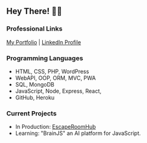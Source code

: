 ## Hey There! 🙋‍♂️ 
### Professional Links
[My Portfolio](https://dlittlefield81.github.io/reactportfolio/) | [LinkedIn Profile](https://www.linkedin.com/in/dennislittlefield/)

### Programming Languages
- HTML, CSS, PHP, WordPress
- WebAPI, OOP, ORM, MVC, PWA
- SQL, MongoDB
- JavaScript, Node, Express, React, 
- GitHub, Heroku
### Current Projects
- In Production: [EscapeRoomHub](https://github.com/DLittlefield81/EscapeRoomHub)
- Learning: "BrainJS" an AI platform for JavaScript.
